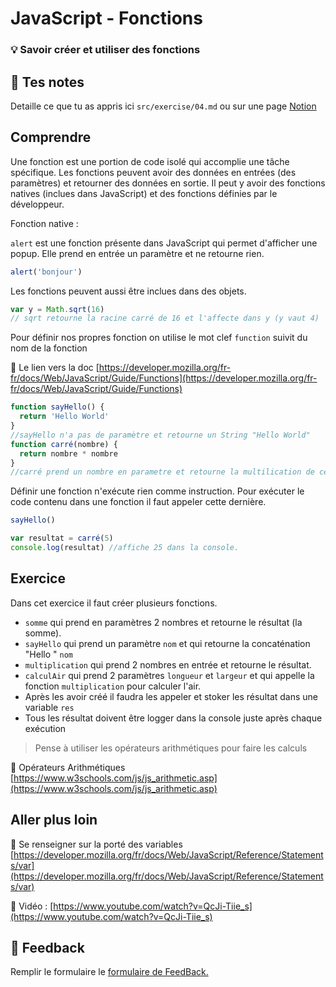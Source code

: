 # JavaScript - Fonctions

### 💡 Savoir créer et utiliser des fonctions

## 📝 Tes notes

Detaille ce que tu as appris ici `src/exercise/04.md`
ou sur une page [Notion](https://go.mikecodeur.com/course-notes-template)

## Comprendre

Une fonction est une portion de code isolé qui accomplie une tâche spécifique.
Les fonctions peuvent avoir des données en entrées (des paramètres) et retourner
des données en sortie. Il peut y avoir des fonctions natives (inclues dans
JavaScript) et des fonctions définies par le développeur.

Fonction native :

`alert` est une fonction présente dans JavaScript qui permet d'afficher une
popup. Elle prend en entrée un paramètre et ne retourne rien.

```jsx
alert('bonjour')
```

Les fonctions peuvent aussi être inclues dans des objets.

```jsx
var y = Math.sqrt(16)
// sqrt retourne la racine carré de 16 et l'affecte dans y (y vaut 4)
```

Pour définir nos propres fonction on utilise le mot clef `function` suivit du
nom de la fonction

📑 Le lien vers la doc
[https://developer.mozilla.org/fr-fr/docs/Web/JavaScript/Guide/Functions](https://developer.mozilla.org/fr-fr/docs/Web/JavaScript/Guide/Functions)

```jsx
function sayHello() {
  return 'Hello World'
}
//sayHello n'a pas de paramètre et retourne un String "Hello World"
function carré(nombre) {
  return nombre * nombre
}
//carré prend un nombre en parametre et retourne la multilication de ce parametre
```

Définir une fonction n'exécute rien comme instruction. Pour exécuter le code
contenu dans une fonction il faut appeler cette dernière.

```jsx
sayHello()

var resultat = carré(5)
console.log(resultat) //affiche 25 dans la console.
```

## Exercice

Dans cet exercice il faut créer plusieurs fonctions.

- `somme` qui prend en paramètres 2 nombres et retourne le résultat (la somme).
- `sayHello` qui prend un paramètre `nom` et qui retourne la concaténation
  "Hello " `nom`
- `multiplication` qui prend 2 nombres en entrée et retourne le résultat.
- `calculAir` qui prend 2 paramètres `longueur` et `largeur` et qui
  appelle la fonction `multiplication` pour calculer l'air.
- Après les avoir créé il faudra les appeler et stoker les résultat dans une
  variable `res`
- Tous les résultat doivent être logger dans la console juste après chaque
  exécution

> Pense à utiliser les opérateurs arithmétiques pour faire les calculs

📑 Opérateurs Arithmétiques
[https://www.w3schools.com/js/js_arithmetic.asp](https://www.w3schools.com/js/js_arithmetic.asp)

## Aller plus loin

📑 Se renseigner sur la porté des variables
[https://developer.mozilla.org/fr/docs/Web/JavaScript/Reference/Statements/var](https://developer.mozilla.org/fr/docs/Web/JavaScript/Reference/Statements/var)

📑 Vidéo :
[https://www.youtube.com/watch?v=QcJi-Tiie_s](https://www.youtube.com/watch?v=QcJi-Tiie_s)

## 🐜 Feedback

Remplir le formulaire le
[formulaire de FeedBack.](https://go.mikecodeur.com/cours-react-avis?entry.1430994900=React%20Prérequis%20débutants&entry.533578441=4%20JavaScript%20-%20Fonctions)

